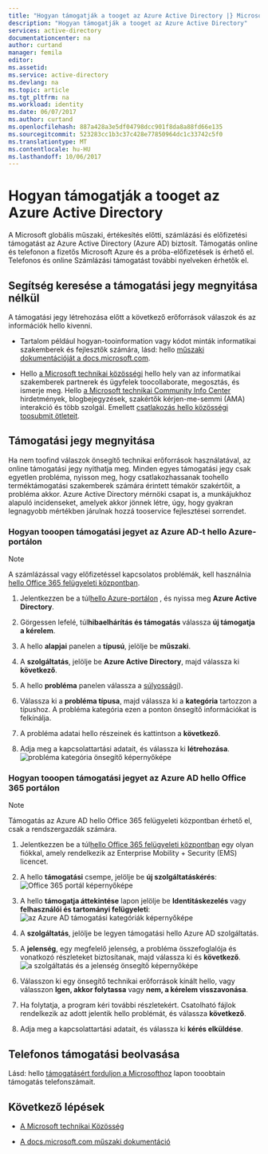 ```yaml
---
title: "Hogyan támogatják a tooget az Azure Active Directory |} Microsoft Docs"
description: "Hogyan támogatják a tooget az Azure Active Directory"
services: active-directory
documentationcenter: na
author: curtand
manager: femila
editor: 
ms.assetid: 
ms.service: active-directory
ms.devlang: na
ms.topic: article
ms.tgt_pltfrm: na
ms.workload: identity
ms.date: 06/07/2017
ms.author: curtand
ms.openlocfilehash: 887a428a3e5df04798dcc901f8da8a88fd66e135
ms.sourcegitcommit: 523283cc1b3c37c428e77850964dc1c33742c5f0
ms.translationtype: MT
ms.contentlocale: hu-HU
ms.lasthandoff: 10/06/2017
---
```

# <a name="how-tooget-support-for-azure-active-directory"></a>Hogyan támogatják a tooget az Azure Active Directory


A Microsoft globális műszaki, értékesítés előtti, számlázási és előfizetési támogatást az Azure Active Directory (Azure AD) biztosít. Támogatás online és telefonon a fizetős Microsoft Azure és a próba-előfizetések is érhető el. Telefonos és online Számlázási támogatást további nyelveken érhetők el. 

## <a name="find-help-without-opening-a-support-ticket"></a>Segítség keresése a támogatási jegy megnyitása nélkül

A támogatási jegy létrehozása előtt a következő erőforrások válaszok és az információk hello kivenni. 

* Tartalom például hogyan-tooinformation vagy kódot minták informatikai szakemberek és fejlesztők számára, lásd: hello [műszaki dokumentációját a docs.microsoft.com](https://docs.microsoft.com/azure/active-directory/).

* Hello [a Microsoft technikai közösségi](https://techcommunity.microsoft.com/) hello hely van az informatikai szakemberek partnerek és ügyfelek toocollaborate, megosztás, és ismerje meg. Hello [a Microsoft technikai Community Info Center](https://techcommunity.microsoft.com/t5/Community-Info-Center/ct-p/Community-Info-Center) hirdetmények, blogbejegyzések, szakértők kérjen-me-semmi (AMA) interakció és több szolgál. Emellett [csatlakozás hello közösségi toosubmit ötleteit](https://techcommunity.microsoft.com/t5/Communities/ct-p/communities).


## <a name="open-a-support-ticket"></a>Támogatási jegy megnyitása

Ha nem toofind válaszok önsegítő technikai erőforrások használatával, az online támogatási jegy nyithatja meg. Minden egyes támogatási jegy csak egyetlen probléma, nyisson meg, hogy csatlakozhassanak toohello terméktámogatási szakemberek számára érintett témakör szakértőit, a probléma akkor. Azure Active Directory mérnöki csapat is, a munkájukhoz alapuló incidenseket, amelyek akkor jönnek létre, úgy, hogy gyakran legnagyobb mértékben járulnak hozzá tooservice fejlesztései sorrendet.

### <a name="how-tooopen-a-support-ticket-for-azure-ad-in-hello-azure-portal"></a>Hogyan tooopen támogatási jegyet az Azure AD-t hello Azure-portálon

> [!NOTE]
> A számlázással vagy előfizetéssel kapcsolatos problémák, kell használnia [hello Office 365 felügyeleti központban](https://portal.office.com).
> 

1. Jelentkezzen be a túl[hello Azure-portálon](https://portal.azure.com) , és nyissa meg **Azure Active Directory**.
   
2. Görgessen lefelé, túl**hibaelhárítás és támogatás** válassza **új támogatja a kérelem**.
   
3. A hello **alapjai** panelen a **típusú**, jelölje be **műszaki**.
   
4. A **szolgáltatás**, jelölje be **Azure Active Directory**, majd válassza ki **következő**.

5. A hello **probléma** panelen válassza a [súlyossági](https://azure.microsoft.com/support/plans/response/)).
  
6. Válassza ki a **probléma típusa**, majd válassza ki a **kategória** tartozzon a típushoz. A probléma kategória ezen a ponton önsegítő információkat is felkínálja.
  
7. A probléma adatai hello részeinek és kattintson a **következő**.
  
8. Adja meg a kapcsolattartási adatait, és válassza ki **létrehozása**.
  ![probléma kategória önsegítő képernyőképe](./media/active-directory-troubleshooting-support-howto/open-support-ticket.png)

### <a name="how-tooopen-a-support-ticket-for-azure-ad-in-hello-office-365-portal"></a>Hogyan tooopen támogatási jegyet az Azure AD hello Office 365 portálon

> [!NOTE]
> Támogatás az Azure AD hello Office 365 felügyeleti központban érhető el, csak a rendszergazdák számára.
> 

1. Jelentkezzen be a túl[hello Office 365 felügyeleti központban](https://portal.office.com) egy olyan fiókkal, amely rendelkezik az Enterprise Mobility + Security (EMS) licencet.

2. A hello **támogatási** csempe, jelölje be **új szolgáltatáskérés**: ![Office 365 portál képernyőképe](./media/active-directory-troubleshooting-support-howto/office-portal.png)

3. A hello **támogatja áttekintése** lapon jelölje be **Identitáskezelés** vagy **felhasználói és tartományi felügyeleti**: ![az Azure AD támogatási kategóriák képernyőképe](./media/active-directory-troubleshooting-support-howto/select-identity.png)

4. A **szolgáltatás**, jelölje be legyen támogatási hello Azure AD szolgáltatás.

5. A **jelenség**, egy megfelelő jelenség, a probléma összefoglalója és vonatkozó részleteket biztosítanak, majd válassza ki és **következő**.
  ![a szolgáltatás és a jelenség önsegítő képernyőképe](./media/active-directory-troubleshooting-support-howto/open-service-request.png)

6. Válasszon ki egy önsegítő technikai erőforrások kínált hello, vagy válasszon **Igen, akkor folytassa** vagy **nem, a kérelem visszavonása**.

7. Ha folytatja, a program kéri további részletekért. Csatolható fájlok rendelkezik az adott jelentik hello problémát, és válassza **következő**.

8. Adja meg a kapcsolattartási adatait, és válassza ki **kérés elküldése**.

## <a name="get-phone-support"></a>Telefonos támogatási beolvasása

Lásd: hello [támogatásért forduljon a Microsofthoz](https://portal.office.com/Support/ContactUs.aspx) lapon tooobtain támogatás telefonszámait.

##  <a name="next-steps"></a>Következő lépések

* [A Microsoft technikai Közösség](https://techcommunity.microsoft.com/)

* [A docs.microsoft.com műszaki dokumentáció](https://docs.microsoft.com/azure/active-directory/)
